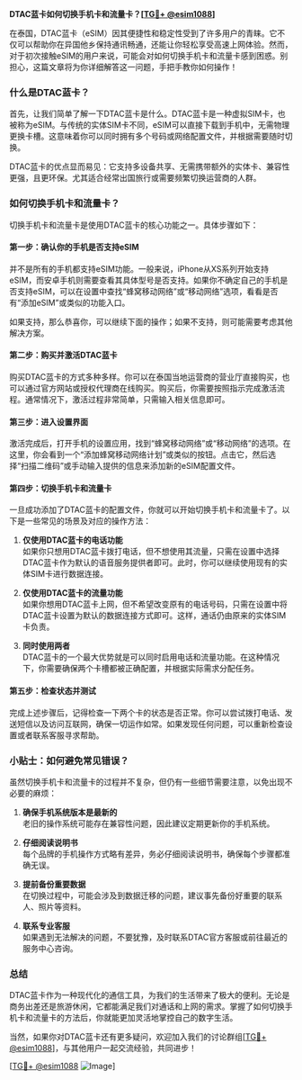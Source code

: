 **DTAC蓝卡如何切换手机卡和流量卡？[[TG💪+ @esim1088](https://t.me/s/esim1088)]**

在泰国，DTAC蓝卡（eSIM）因其便捷性和稳定性受到了许多用户的青睐。它不仅可以帮助你在异国他乡保持通讯畅通，还能让你轻松享受高速上网体验。然而，对于初次接触eSIM的用户来说，可能会对如何切换手机卡和流量卡感到困惑。别担心，这篇文章将为你详细解答这一问题，手把手教你如何操作！

### 什么是DTAC蓝卡？

首先，让我们简单了解一下DTAC蓝卡是什么。DTAC蓝卡是一种虚拟SIM卡，也被称为eSIM。与传统的实体SIM卡不同，eSIM可以直接下载到手机中，无需物理更换卡槽。这意味着你可以同时拥有多个号码或网络配置文件，并根据需要随时切换。

DTAC蓝卡的优点显而易见：它支持多设备共享、无需携带额外的实体卡、兼容性更强，且更环保。尤其适合经常出国旅行或需要频繁切换运营商的人群。

### 如何切换手机卡和流量卡？

切换手机卡和流量卡是使用DTAC蓝卡的核心功能之一。具体步骤如下：

#### 第一步：确认你的手机是否支持eSIM

并不是所有的手机都支持eSIM功能。一般来说，iPhone从XS系列开始支持eSIM，而安卓手机则需要查看其具体型号是否支持。如果你不确定自己的手机是否支持eSIM，可以在设置中查找“蜂窝移动网络”或“移动网络”选项，看看是否有“添加eSIM”或类似的功能入口。

如果支持，那么恭喜你，可以继续下面的操作；如果不支持，则可能需要考虑其他解决方案。

#### 第二步：购买并激活DTAC蓝卡

购买DTAC蓝卡的方式多种多样。你可以在泰国当地运营商的营业厅直接购买，也可以通过官方网站或授权代理商在线购买。购买后，你需要按照指示完成激活流程。通常情况下，激活过程非常简单，只需输入相关信息即可。

#### 第三步：进入设置界面

激活完成后，打开手机的设置应用，找到“蜂窝移动网络”或“移动网络”的选项。在这里，你会看到一个“添加蜂窝移动网络计划”或类似的按钮。点击它，然后选择“扫描二维码”或手动输入提供的信息来添加新的eSIM配置文件。

#### 第四步：切换手机卡和流量卡

一旦成功添加了DTAC蓝卡的配置文件，你就可以开始切换手机卡和流量卡了。以下是一些常见的场景及对应的操作方法：

1. **仅使用DTAC蓝卡的电话功能**  
   如果你只想用DTAC蓝卡拨打电话，但不想使用其流量，只需在设置中选择DTAC蓝卡作为默认的语音服务提供者即可。此时，你可以继续使用现有的实体SIM卡进行数据连接。

2. **仅使用DTAC蓝卡的流量功能**  
   如果你想用DTAC蓝卡上网，但不希望改变原有的电话号码，只需在设置中将DTAC蓝卡设置为默认的数据连接方式即可。这样，通话仍由原来的实体SIM卡负责。

3. **同时使用两者**  
   DTAC蓝卡的一个最大优势就是可以同时启用电话和流量功能。在这种情况下，你需要确保两个卡槽都被正确配置，并根据实际需求分配任务。

#### 第五步：检查状态并测试

完成上述步骤后，记得检查一下两个卡的状态是否正常。你可以尝试拨打电话、发送短信以及访问互联网，确保一切运作如常。如果发现任何问题，可以重新检查设置或者联系客服寻求帮助。

### 小贴士：如何避免常见错误？

虽然切换手机卡和流量卡的过程并不复杂，但仍有一些细节需要注意，以免出现不必要的麻烦：

1. **确保手机系统版本是最新的**  
   老旧的操作系统可能存在兼容性问题，因此建议定期更新你的手机系统。

2. **仔细阅读说明书**  
   每个品牌的手机操作方式略有差异，务必仔细阅读说明书，确保每个步骤都准确无误。

3. **提前备份重要数据**  
   在切换过程中，可能会涉及到数据迁移的问题，建议事先备份好重要的联系人、照片等资料。

4. **联系专业客服**  
   如果遇到无法解决的问题，不要犹豫，及时联系DTAC官方客服或前往最近的服务中心咨询。

### 总结

DTAC蓝卡作为一种现代化的通信工具，为我们的生活带来了极大的便利。无论是商务出差还是旅游休闲，它都能满足我们对通话和上网的需求。掌握了如何切换手机卡和流量卡的方法后，你就能更加灵活地掌控自己的数字生活。

当然，如果你对DTAC蓝卡还有更多疑问，欢迎加入我们的讨论群组[[TG💪+ @esim1088](https://t.me/s/esim1088)]，与其他用户一起交流经验，共同进步！

[[TG💪+ @esim1088](https://t.me/s/esim1088) ![Image](https://i.postimg.cc/4NQfJmqS/Snipaste-2025-05-13-00-14-12.png)]